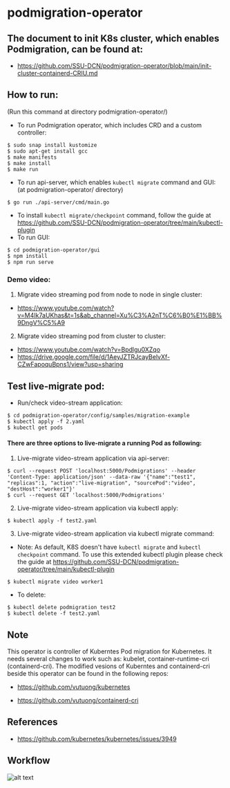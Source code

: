 # podmigration-operator
## The document to init K8s cluster, which enables Podmigration, can be found at: 
- https://github.com/SSU-DCN/podmigration-operator/blob/main/init-cluster-containerd-CRIU.md

## How to run:
(Run this command at directory podmigration-operator/)
* To run Podmigration operator, which includes CRD and a custom controller:
```
$ sudo snap install kustomize
$ sudo apt-get install gcc
$ make manifests
$ make install
$ make run
```
* To run api-server, which enables ```kubectl migrate``` command and GUI: (at podmigration-operator/ directory)
```
$ go run ./api-server/cmd/main.go
```
* To install ```kubectl migrate/checkpoint``` command, follow the guide at https://github.com/SSU-DCN/podmigration-operator/tree/main/kubectl-plugin
* To run GUI:
```
$ cd podmigration-operator/gui
$ npm install
$ npm run serve
```
### Demo video:
1. Migrate video streaming pod from node to node in single cluster:
 -  https://www.youtube.com/watch?v=M4Ik7aUKhas&t=1s&ab_channel=Xu%C3%A2nT%C6%B0%E1%BB%9DngV%C5%A9
2. Migrate video streaming pod from cluster to cluster:
 -  https://www.youtube.com/watch?v=Bpdlgu0XZqo
 - https://drive.google.com/file/d/1AeyJZTRJcayBelvXf-CZwFapoquBpns1/view?usp=sharing

## Test live-migrate pod:
* Run/check video-stream application:
```
$ cd podmigration-operator/config/samples/migration-example
$ kubectl apply -f 2.yaml
$ kubectl get pods
```
#### There are three options to live-migrate a running Pod as following:
1. Live-migrate video-stream application via api-server:
```
$ curl --request POST 'localhost:5000/Podmigrations' --header 'Content-Type: application/json' --data-raw '{"name":"test1", "replicas":1, "action":"live-migration", "sourcePod":"video", "destHost":"worker1"}'
$ curl --request GET 'localhost:5000/Podmigrations'
```
2. Live-migrate video-stream application via kubectl apply:
```
$ kubectl apply -f test2.yaml
```
3. Live-migrate video-stream application via kubectl migrate command:
- Note: As default, K8S doesn't have ```kubectl migrate``` and ```kubectl checkpoint``` command. To use this extended kubectl plugin please check the guide at https://github.com/SSU-DCN/podmigration-operator/tree/main/kubectl-plugin
```
$ kubectl migrate video worker1
```
* To delete:
```
$ kubectl delete podmigration test2
$ kubectl delete -f test2.yaml
```
## Note
This operator is controller of Kuberntes Pod migration for Kubernetes. It needs several changes to work such as: kubelet, container-runtime-cri (containerd-cri). The modified vesions of Kuberntes and containerd-cri beside this operator can be found in the following repos:

* https://github.com/vutuong/kubernetes


* https://github.com/vutuong/containerd-cri

## References
* https://github.com/kubernetes/kubernetes/issues/3949

## Workflow
![alt text](https://github.com/SSU-DCN/podmigration-operator/blob/main/podmigration.jpg?raw=true)

